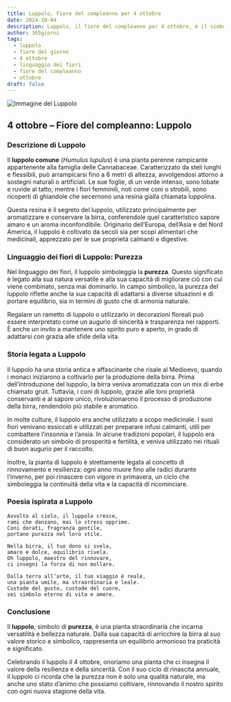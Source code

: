 ```yaml
---
title: Luppolo, Fiore del compleanno per 4 ottobre
date: 2024-10-04
description: Luppolo, il fiore del compleanno per 4 ottobre, è il simbolo di Purezza. Scopri il suo significato unico, le storie affascinanti e la poesia che celebra la sua bellezza.
author: 365giorni
tags:
  - luppolo
  - fiore del giorno
  - 4 ottobre
  - linguaggio dei fiori
  - fiore del compleanno
  - ottobre
draft: false
---
```


![Immagine del Luppolo](https://cdn.pixabay.com/photo/2014/08/04/18/12/hop-vines-409870_1280.jpg)


## 4 ottobre – Fiore del compleanno: Luppolo

### Descrizione di Luppolo

Il **luppolo comune** (_Humulus lupulus_) è una pianta perenne rampicante appartenente alla famiglia delle Cannabaceae. Caratterizzato da steli lunghi e flessibili, può arrampicarsi fino a 6 metri di altezza, avvolgendosi attorno a sostegni naturali o artificiali. Le sue foglie, di un verde intenso, sono lobate e ruvide al tatto, mentre i fiori femminili, noti come coni o strobili, sono ricoperti di ghiandole che secernono una resina gialla chiamata luppolina.

Questa resina è il segreto del luppolo, utilizzato principalmente per aromatizzare e conservare la birra, conferendole quel caratteristico sapore amaro e un aroma inconfondibile. Originario dell’Europa, dell’Asia e del Nord America, il luppolo è coltivato da secoli sia per scopi alimentari che medicinali, apprezzato per le sue proprietà calmanti e digestive.

### Linguaggio dei fiori di Luppolo: Purezza

Nel linguaggio dei fiori, il luppolo simboleggia la **purezza**. Questo significato è legato alla sua natura versatile e alla sua capacità di migliorare ciò con cui viene combinato, senza mai dominarlo. In campo simbolico, la purezza del luppolo riflette anche la sua capacità di adattarsi a diverse situazioni e di portare equilibrio, sia in termini di gusto che di armonia naturale.

Regalare un rametto di luppolo o utilizzarlo in decorazioni floreali può essere interpretato come un augurio di sincerità e trasparenza nei rapporti. È anche un invito a mantenere uno spirito puro e aperto, in grado di adattarsi con grazia alle sfide della vita.

### Storia legata a Luppolo

Il luppolo ha una storia antica e affascinante che risale al Medioevo, quando i monaci iniziarono a coltivarlo per la produzione della birra. Prima dell’introduzione del luppolo, la birra veniva aromatizzata con un mix di erbe chiamato gruit. Tuttavia, i coni di luppolo, grazie alle loro proprietà conservanti e al sapore unico, rivoluzionarono il processo di produzione della birra, rendendolo più stabile e aromatico.

In molte culture, il luppolo era anche utilizzato a scopo medicinale. I suoi fiori venivano essiccati e utilizzati per preparare infusi calmanti, utili per combattere l’insonnia e l’ansia. In alcune tradizioni popolari, il luppolo era considerato un simbolo di prosperità e fertilità, e veniva utilizzato nei rituali di buon augurio per il raccolto.

Inoltre, la pianta di luppolo è strettamente legata al concetto di rinnovamento e resilienza: ogni anno muore fino alle radici durante l’inverno, per poi rinascere con vigore in primavera, un ciclo che simboleggia la continuità della vita e la capacità di ricominciare.

### Poesia ispirata a Luppolo

```
Avvolto al cielo, il luppolo cresce,  
rami che danzano, mai lo stress opprime.  
Coni dorati, fragranza gentile,  
portano purezza nel loro stile.  

Nella birra, il tuo dono si svela,  
amaro e dolce, equilibrio rivela.  
Oh luppolo, maestro del rinnovare,  
ci insegni la forza di non mollare.  

Dalla terra all’arte, il tuo viaggio è reale,  
una pianta umile, ma straordinaria e leale.  
Custode del gusto, custode del cuore,  
sei simbolo eterno di vita e amore.  
```

### Conclusione

Il **luppolo**, simbolo di **purezza**, è una pianta straordinaria che incarna versatilità e bellezza naturale. Dalla sua capacità di arricchire la birra al suo valore storico e simbolico, rappresenta un equilibrio armonioso tra praticità e significato.

Celebrando il luppolo il 4 ottobre, onoriamo una pianta che ci insegna il valore della resilienza e della sincerità. Con il suo ciclo di rinascita annuale, il luppolo ci ricorda che la purezza non è solo una qualità naturale, ma anche uno stato d’animo che possiamo coltivare, rinnovando il nostro spirito con ogni nuova stagione della vita.